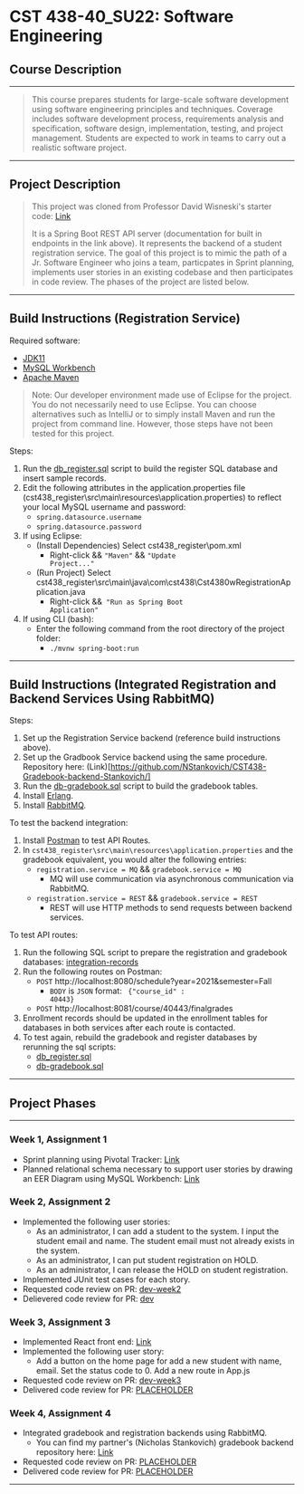 # CST 438-40_SU22: Software Engineering

## Course Description

---

> This course prepares students for large-scale software development using software engineering principles and techniques. Coverage includes software development process, requirements analysis and specification, software design, implementation, testing, and project management. Students are expected to work in teams to carry out a realistic software project.

---

## Project Description

> This project was cloned from Professor David Wisneski's starter code: [Link](https://github.com/dwisneski/cst438_register_backend/tree/master/cst438_register)
>
> It is a Spring Boot REST API server (documentation for built in endpoints in the link above). It represents the backend of a student registration service. The goal of this project is to mimic the path of a Jr. Software Engineer who joins a team, particpates in Sprint planning, implements user stories in an existing codebase and then participates in code review. The phases of the project are listed below.

---

## Build Instructions (Registration Service)

Required software:
- [JDK11](https://www.oracle.com/java/technologies/javase/jdk11-archive-downloads.html)
- [MySQL Workbench](https://dev.mysql.com/downloads/workbench/)
- [Apache Maven](https://maven.apache.org/wrapper/)

> Note: Our developer environment made use of Eclipse for the project. You do not necessarily need to use Eclipse. You
can choose alternatives such as IntelliJ or to simply install Maven and run the project from command line. However, those
steps have not been tested for this project.

Steps:
1. Run the [db_register.sql](https://github.com/raymondshum/CST438-Register-backend-shum/blob/master/cst438_register/src/main/resources/db_register.sql) script to build the register SQL database and insert sample records.
2. Edit the following attributes in the application.properties file (cst438_register\src\main\resources\application.properties) to reflect your local MySQL username and password:
    - <code>spring.datasource.username</code>
    - <code>spring.datasource.password</code>
3. If using Eclipse:
    - (Install Dependencies) Select cst438_register\pom.xml
        - Right-click && <code>"Maven"</code> && <code>"Update Project..."</code>
    - (Run Project) Select cst438_register\src\main\java\com\cst438\Cst4380wRegistrationApplication.java
        - Right-click &&<code> "Run as Spring Boot Application"</code> 
4. If using CLI (bash):
    - Enter the following command from the root directory of the project folder:
        - <code>./mvnw spring-boot:run</code>

---

## Build Instructions (Integrated Registration and Backend Services Using RabbitMQ)

Steps:
1. Set up the Registration Service backend (reference build instructions above).
2. Set up the Gradbook Service backend using the same procedure. Repository here: (Link)[https://github.com/NStankovich/CST438-Gradebook-backend-Stankovich/] 
3. Run the [db-gradebook.sql](https://github.com/raymondshum/CST438-Register-backend-shum/blob/master/cst438_register/src/main/resources/db_register.sql) script to build the gradebook tables.
4. Install [Erlang](https://www.erlang.org/downloads).
5. Install [RabbitMQ](https://www.rabbitmq.com/download.html).

To test the backend integration:
1. Install [Postman](https://www.postman.com/downloads/) to test API Routes.
2. In <code>cst438_register\src\main\resources\application.properties</code> and the gradebook equivalent, you would alter the following entries:
    - <code>registration.service = MQ</code> && <code>gradebook.service = MQ</code>
        - MQ will use communication via asynchronous communication via RabbitMQ.
    - <code>registration.service = REST</code> && <code>gradebook.service = REST</code>
        - REST will use HTTP methods to send requests between backend services.

To test API routes:
1. Run the following SQL script to prepare the registration and gradebook databases: [integration-records](https://github.com/raymondshum/CST438-Register-backend-shum/blob/master/cst438_register/src/main/resources/db_register.sql)
2. Run the following routes on Postman:
    - <code>POST</code> http://localhost:8080/schedule?year=2021&semester=Fall
        - <code>BODY</code> is <code>JSON</code> format: <code> {"course_id" : 40443}   </code> 
    - <code>POST</code> http://localhost:8081/course/40443/finalgrades
3. Enrollment records should be updated in the enrollment tables for databases in both services after each route is contacted.
4. To test again, rebuild the gradebook and register databases by rerunning the sql scripts:
    - [db_register.sql](https://github.com/raymondshum/CST438-Register-backend-shum/blob/master/cst438_register/src/main/resources/db_register.sql)
    - [db-gradebook.sql](https://github.com/raymondshum/CST438-Register-backend-shum/blob/master/cst438_register/src/main/resources/db_register.sql)
---

## Project Phases

---

### Week 1, Assignment 1

- Sprint planning using Pivotal Tracker: [Link](https://www.pivotaltracker.com/n/projects/2565257)
- Planned relational schema necessary to support user stories by drawing an EER Diagram using MySQL Workbench: [Link](https://github.com/raymondshum/CST438-Register-backend-shum/blob/master/cst438_register/src/main/resources/shum_assn1_eer_diagram.png)

### Week 2, Assignment 2

- Implemented the following user stories:
    - As an administrator, I can add a student to the system.  I input the student email and name.  The student email must not already exists in the system.
    - As an administrator, I can put student registration on HOLD.
    - As an administrator, I can release the HOLD on student registration.
- Implemented JUnit test cases for each story.
- Requested code review on PR: [dev-week2](https://github.com/raymondshum/CST438-Register-backend-shum/pull/1)
- Delievered code review for PR: [dev](https://github.com/NStankovich/CST438-Gradebook-backend-Stankovich/pull/1)

### Week 3, Assignment 3

- Implemented React front end: [Link](https://github.com/raymondshum/CST438-Register-frontend-shum)
- Implemented the following user story:
    - Add a button on the home page for add a new student with name, email.  Set the status code to 0.  Add a new route in App.js  
- Requested code review on PR: [dev-week3](https://github.com/raymondshum/CST438-Register-frontend-shum/pull/1)
- Delivered code review for PR: [PLACEHOLDER](#)


### Week 4, Assignment 4

- Integrated gradebook and registration backends using RabbitMQ.
    - You can find my partner's (Nicholas Stankovich) gradebook backend repository here: [Link](https://github.com/NStankovich/CST438-Gradebook-backend-Stankovich/)
- Requested code review on PR: [PLACEHOLDER](#)
- Delivered code review for PR: [PLACEHOLDER](#)
---